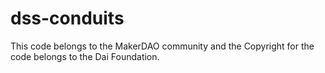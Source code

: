 # dss-conduits

This code belongs to the MakerDAO community and the Copyright for the code belongs to the Dai Foundation.
